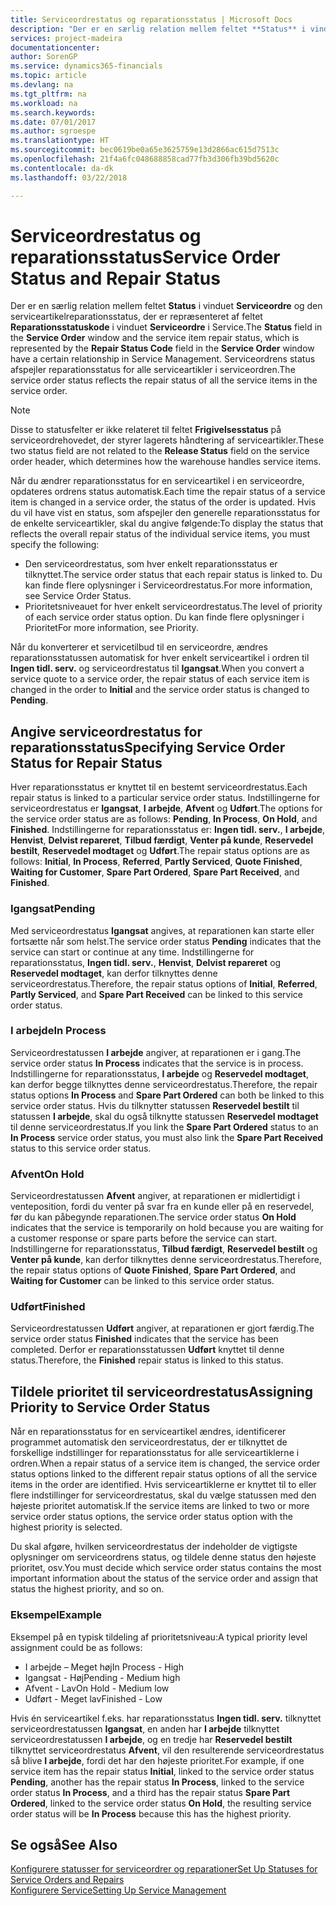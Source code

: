 ```yaml
---
title: Serviceordrestatus og reparationsstatus | Microsoft Docs
description: "Der er en særlig relation mellem feltet **Status** i vinduet **Serviceordre** og den serviceartikelreparationsstatus, der er repræsenteret af feltet **Reparationsstatuskode** i vinduet **Serviceordre** i Service. Serviceordrens status afspejler reparationsstatus for alle serviceartikler i serviceordren."
services: project-madeira
documentationcenter: 
author: SorenGP
ms.service: dynamics365-financials
ms.topic: article
ms.devlang: na
ms.tgt_pltfrm: na
ms.workload: na
ms.search.keywords: 
ms.date: 07/01/2017
ms.author: sgroespe
ms.translationtype: HT
ms.sourcegitcommit: bec0619be0a65e3625759e13d2866ac615d7513c
ms.openlocfilehash: 21f4a6fc048688858cad77fb3d306fb39bd5620c
ms.contentlocale: da-dk
ms.lasthandoff: 03/22/2018

---
```

# <a name="service-order-status-and-repair-status"></a><span data-ttu-id="59c01-104">Serviceordrestatus og reparationsstatus</span><span class="sxs-lookup"><span data-stu-id="59c01-104">Service Order Status and Repair Status</span></span>
<span data-ttu-id="59c01-105">Der er en særlig relation mellem feltet **Status** i vinduet **Serviceordre** og den serviceartikelreparationsstatus, der er repræsenteret af feltet **Reparationsstatuskode** i vinduet **Serviceordre** i Service.</span><span class="sxs-lookup"><span data-stu-id="59c01-105">The **Status** field in the **Service Order** window and the service item repair status, which is represented by the **Repair Status Code** field in the **Service Order** window have a certain relationship in Service Management.</span></span> <span data-ttu-id="59c01-106">Serviceordrens status afspejler reparationsstatus for alle serviceartikler i serviceordren.</span><span class="sxs-lookup"><span data-stu-id="59c01-106">The service order status reflects the repair status of all the service items in the service order.</span></span>  
  
> [!NOTE]  
>  <span data-ttu-id="59c01-107">Disse to statusfelter er ikke relateret til feltet **Frigivelsesstatus** på serviceordrehovedet, der styrer lagerets håndtering af serviceartikler.</span><span class="sxs-lookup"><span data-stu-id="59c01-107">These two status field are not related to the **Release Status** field on the service order header, which determines how the warehouse handles service items.</span></span>  
  
 <span data-ttu-id="59c01-108">Når du ændrer reparationsstatus for en serviceartikel i en serviceordre, opdateres ordrens status automatisk.</span><span class="sxs-lookup"><span data-stu-id="59c01-108">Each time the repair status of a service item is changed in a service order, the status of the order is updated.</span></span> <span data-ttu-id="59c01-109">Hvis du vil have vist en status, som afspejler den generelle reparationsstatus for de enkelte serviceartikler, skal du angive følgende:</span><span class="sxs-lookup"><span data-stu-id="59c01-109">To display the status that reflects the overall repair status of the individual service items, you must specify the following:</span></span>  
  
* <span data-ttu-id="59c01-110">Den serviceordrestatus, som hver enkelt reparationsstatus er tilknyttet.</span><span class="sxs-lookup"><span data-stu-id="59c01-110">The service order status that each repair status is linked to.</span></span> <span data-ttu-id="59c01-111">Du kan finde flere oplysninger i Serviceordrestatus.</span><span class="sxs-lookup"><span data-stu-id="59c01-111">For more information, see Service Order Status.</span></span>  
* <span data-ttu-id="59c01-112">Prioritetsniveauet for hver enkelt serviceordrestatus.</span><span class="sxs-lookup"><span data-stu-id="59c01-112">The level of priority of each service order status option.</span></span> <span data-ttu-id="59c01-113">Du kan finde flere oplysninger i Prioritet</span><span class="sxs-lookup"><span data-stu-id="59c01-113">For more information, see Priority.</span></span>  
  
 <span data-ttu-id="59c01-114">Når du konverterer et servicetilbud til en serviceordre, ændres reparationsstatussen automatisk for hver enkelt serviceartikel i ordren til **Ingen tidl. serv.** og serviceordrestatus til **Igangsat**.</span><span class="sxs-lookup"><span data-stu-id="59c01-114">When you convert a service quote to a service order, the repair status of each service item is changed in the order to **Initial** and the service order status is changed to **Pending**.</span></span>  
  
## <a name="specifying-service-order-status-for-repair-status"></a><span data-ttu-id="59c01-115">Angive serviceordrestatus for reparationsstatus</span><span class="sxs-lookup"><span data-stu-id="59c01-115">Specifying Service Order Status for Repair Status</span></span>  
<span data-ttu-id="59c01-116">Hver reparationsstatus er knyttet til en bestemt serviceordrestatus.</span><span class="sxs-lookup"><span data-stu-id="59c01-116">Each repair status is linked to a particular service order status.</span></span> <span data-ttu-id="59c01-117">Indstillingerne for serviceordrestatus er **Igangsat**, **I arbejde**, **Afvent** og **Udført**.</span><span class="sxs-lookup"><span data-stu-id="59c01-117">The options for the service order status are as follows: **Pending**, **In Process**, **On Hold**, and **Finished**.</span></span> <span data-ttu-id="59c01-118">Indstillingerne for reparationsstatus er: **Ingen tidl. serv.**, **I arbejde**, **Henvist**, **Delvist repareret**, **Tilbud færdigt**, **Venter på kunde**, **Reservedel bestilt**, **Reservedel modtaget** og **Udført**.</span><span class="sxs-lookup"><span data-stu-id="59c01-118">The repair status options are as follows: **Initial**, **In Process**, **Referred**, **Partly Serviced**, **Quote Finished**, **Waiting for Customer**, **Spare Part Ordered**, **Spare Part Received**, and **Finished**.</span></span>  
  
### <a name="pending"></a><span data-ttu-id="59c01-119">Igangsat</span><span class="sxs-lookup"><span data-stu-id="59c01-119">Pending</span></span>  
<span data-ttu-id="59c01-120">Med serviceordrestatus **Igangsat** angives, at reparationen kan starte eller fortsætte når som helst.</span><span class="sxs-lookup"><span data-stu-id="59c01-120">The service order status **Pending** indicates that the service can start or continue at any time.</span></span> <span data-ttu-id="59c01-121">Indstillingerne for reparationsstatus, **Ingen tidl. serv.**, **Henvist**, **Delvist repareret** og **Reservedel modtaget**, kan derfor tilknyttes denne serviceordrestatus.</span><span class="sxs-lookup"><span data-stu-id="59c01-121">Therefore, the repair status options of **Initial**, **Referred**, **Partly Serviced**, and **Spare Part Received** can be linked to this service order status.</span></span>  
  
### <a name="in-process"></a><span data-ttu-id="59c01-122">I arbejde</span><span class="sxs-lookup"><span data-stu-id="59c01-122">In Process</span></span>  
<span data-ttu-id="59c01-123">Serviceordrestatussen **I arbejde** angiver, at reparationen er i gang.</span><span class="sxs-lookup"><span data-stu-id="59c01-123">The service order status **In Process** indicates that the service is in process.</span></span> <span data-ttu-id="59c01-124">Indstillingerne for reparationsstatus, **I arbejde** og **Reservedel modtaget**, kan derfor begge tilknyttes denne serviceordrestatus.</span><span class="sxs-lookup"><span data-stu-id="59c01-124">Therefore, the repair status options **In Process** and **Spare Part Ordered** can both be linked to this service order status.</span></span> <span data-ttu-id="59c01-125">Hvis du tilknytter statussen **Reservedel bestilt** til statussen **I arbejde**, skal du også tilknytte statussen **Reservedel modtaget** til denne serviceordrestatus.</span><span class="sxs-lookup"><span data-stu-id="59c01-125">If you link the **Spare Part Ordered** status to an **In Process** service order status, you must also link the **Spare Part Received** status to this service order status.</span></span>  
  
### <a name="on-hold"></a><span data-ttu-id="59c01-126">Afvent</span><span class="sxs-lookup"><span data-stu-id="59c01-126">On Hold</span></span>  
<span data-ttu-id="59c01-127">Serviceordrestatussen **Afvent** angiver, at reparationen er midlertidigt i venteposition, fordi du venter på svar fra en kunde eller på en reservedel, før du kan påbegynde reparationen.</span><span class="sxs-lookup"><span data-stu-id="59c01-127">The service order status **On Hold** indicates that the service is temporarily on hold because you are waiting for a customer response or spare parts before the service can start.</span></span> <span data-ttu-id="59c01-128">Indstillingerne for reparationsstatus, **Tilbud færdigt**, **Reservedel bestilt** og **Venter på kunde**, kan derfor tilknyttes denne serviceordrestatus.</span><span class="sxs-lookup"><span data-stu-id="59c01-128">Therefore, the repair status options of **Quote Finished**, **Spare Part Ordered**, and **Waiting for Customer** can be linked to this service order status.</span></span>  
  
### <a name="finished"></a><span data-ttu-id="59c01-129">Udført</span><span class="sxs-lookup"><span data-stu-id="59c01-129">Finished</span></span>  
<span data-ttu-id="59c01-130">Serviceordrestatussen **Udført** angiver, at reparationen er gjort færdig.</span><span class="sxs-lookup"><span data-stu-id="59c01-130">The service order status **Finished** indicates that the service has been completed.</span></span> <span data-ttu-id="59c01-131">Derfor er reparationsstatussen **Udført** knyttet til denne status.</span><span class="sxs-lookup"><span data-stu-id="59c01-131">Therefore, the **Finished** repair status is linked to this status.</span></span>  
  
## <a name="assigning-priority-to-service-order-status"></a><span data-ttu-id="59c01-132">Tildele prioritet til serviceordrestatus</span><span class="sxs-lookup"><span data-stu-id="59c01-132">Assigning Priority to Service Order Status</span></span>  
<span data-ttu-id="59c01-133">Når en reparationsstatus for en serviceartikel ændres, identificerer programmet automatisk den serviceordrestatus, der er tilknyttet de forskellige indstillinger for reparationsstatus for alle serviceartiklerne i ordren.</span><span class="sxs-lookup"><span data-stu-id="59c01-133">When a repair status of a service item is changed, the service order status options linked to the different repair status options of all the service items in the order are identified.</span></span> <span data-ttu-id="59c01-134">Hvis serviceartiklerne er knyttet til to eller flere indstillinger for serviceordrestatus, skal du vælge statussen med den højeste prioritet automatisk.</span><span class="sxs-lookup"><span data-stu-id="59c01-134">If the service items are linked to two or more service order status options, the service order status option with the highest priority is selected.</span></span>  
  
<span data-ttu-id="59c01-135">Du skal afgøre, hvilken serviceordrestatus der indeholder de vigtigste oplysninger om serviceordrens status, og tildele denne status den højeste prioritet, osv.</span><span class="sxs-lookup"><span data-stu-id="59c01-135">You must decide which service order status contains the most important information about the status of the service order and assign that status the highest priority, and so on.</span></span>  
  
### <a name="example"></a><span data-ttu-id="59c01-136">Eksempel</span><span class="sxs-lookup"><span data-stu-id="59c01-136">Example</span></span>  
<span data-ttu-id="59c01-137">Eksempel på en typisk tildeling af prioritetsniveau:</span><span class="sxs-lookup"><span data-stu-id="59c01-137">A typical priority level assignment could be as follows:</span></span>  
  
* <span data-ttu-id="59c01-138">I arbejde – Meget høj</span><span class="sxs-lookup"><span data-stu-id="59c01-138">In Process - High</span></span>  
* <span data-ttu-id="59c01-139">Igangsat - Høj</span><span class="sxs-lookup"><span data-stu-id="59c01-139">Pending - Medium high</span></span>  
* <span data-ttu-id="59c01-140">Afvent - Lav</span><span class="sxs-lookup"><span data-stu-id="59c01-140">On Hold - Medium low</span></span>  
* <span data-ttu-id="59c01-141">Udført - Meget lav</span><span class="sxs-lookup"><span data-stu-id="59c01-141">Finished - Low</span></span>  
  
<span data-ttu-id="59c01-142">Hvis én serviceartikel f.eks. har reparationsstatus **Ingen tidl. serv.** tilknyttet serviceordrestatussen **Igangsat**, en anden har **I arbejde** tilknyttet serviceordrestatussen **I arbejde**, og en tredje har **Reservedel bestilt** tilknyttet serviceordrestatus **Afvent**, vil den resulterende serviceordrestatus så blive **I arbejde**, fordi det har den højeste prioritet.</span><span class="sxs-lookup"><span data-stu-id="59c01-142">For example, if one service item has the repair status **Initial**, linked to the service order status **Pending**, another has the repair status **In Process**, linked to the service order status **In Process**, and a third has the repair status **Spare Part Ordered**, linked to the service order status **On Hold**, the resulting service order status will be **In Process** because this has the highest priority.</span></span>  
  
## <a name="see-also"></a><span data-ttu-id="59c01-143">Se også</span><span class="sxs-lookup"><span data-stu-id="59c01-143">See Also</span></span>  
[<span data-ttu-id="59c01-144">Konfigurere statusser for serviceordrer og reparationer</span><span class="sxs-lookup"><span data-stu-id="59c01-144">Set Up Statuses for Service Orders and Repairs</span></span>](service-order-repair-status.md)  
[<span data-ttu-id="59c01-145">Konfigurere Service</span><span class="sxs-lookup"><span data-stu-id="59c01-145">Setting Up Service Management</span></span>](service-setup-service.md)  

